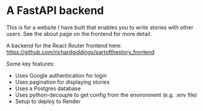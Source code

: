 # A FastAPI backend

This is for a website I have built that enables you to write stories with other users. See the about page on the frontend for more detail.

A backend for the React Router frontend here:
https://github.com/richardgiddings/partofthestory_frontend

Some key features:
- Uses Google authentication for login
- Uses pagination for displaying stories
- Uses a Postgres database
- Uses python-decouple to get config from the environment (e.g. .env file)
- Setup to deploy to Render